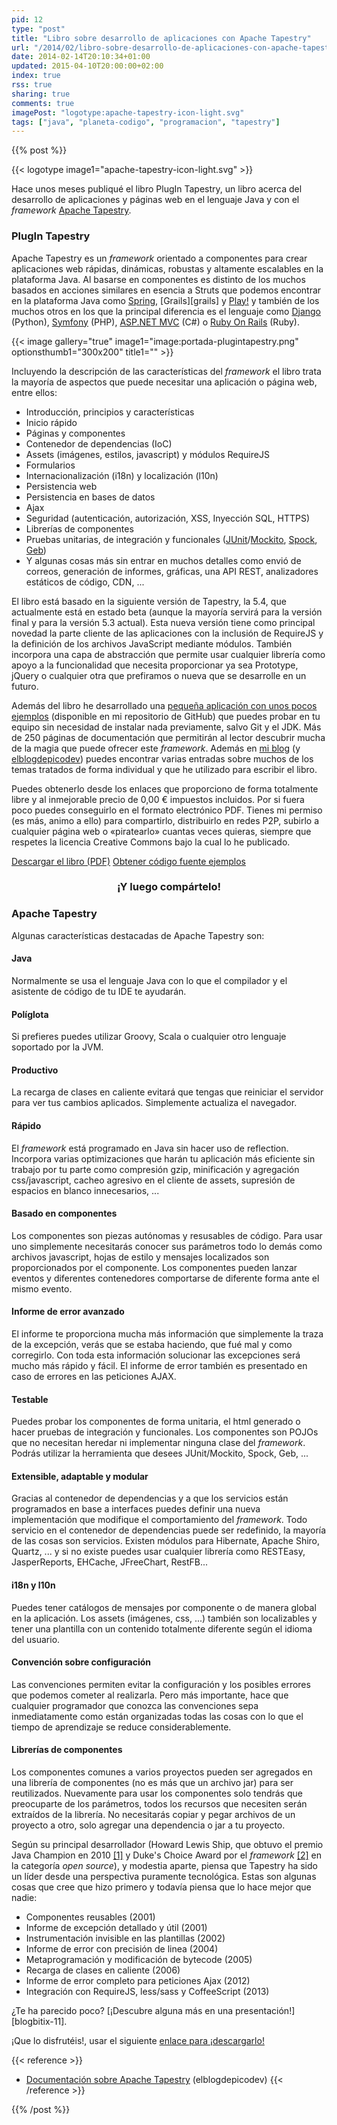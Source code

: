 ```yaml
---
pid: 12
type: "post"
title: "Libro sobre desarrollo de aplicaciones con Apache Tapestry"
url: "/2014/02/libro-sobre-desarrollo-de-aplicaciones-con-apache-tapestry/"
date: 2014-02-14T20:10:34+01:00
updated: 2015-04-10T20:00:00+02:00
index: true
rss: true
sharing: true
comments: true
imagePost: "logotype:apache-tapestry-icon-light.svg"
tags: ["java", "planeta-codigo", "programacion", "tapestry"]
---
```


{{% post %}}

{{< logotype image1="apache-tapestry-icon-light.svg" >}}

Hace unos meses publiqué el libro PlugIn Tapestry, un libro acerca del desarrollo de aplicaciones y páginas web en el lenguaje Java y con el _framework_ [Apache Tapestry](http://tapestry.apache.org/).

### PlugIn Tapestry

Apache Tapestry es un _framework_ orientado a componentes para crear aplicaciones web rápidas, dinámicas, robustas y altamente escalables en la plataforma Java. Al basarse en componentes es distinto de los muchos basados en acciones similares en esencia a Struts que podemos encontrar en la plataforma Java como [Spring](http://projects.spring.io/spring-framework/), [Grails][grails] y [Play!](http://www.playframework.com/) y también de los muchos otros en los que la principal diferencia es el lenguaje como [Django](https://www.djangoproject.com/) (Python), [Symfony](http://symfony.com/) (PHP), [ASP.NET MVC](http://www.asp.net/mvc) (C#) o [Ruby On Rails](http://rubyonrails.org/) (Ruby).

{{< image
    gallery="true"
    image1="image:portada-plugintapestry.png" optionsthumb1="300x200" title1="" >}}

Incluyendo la descripción de las características del _framework_ el libro trata la mayoría de aspectos que puede necesitar una aplicación o página web, entre ellos:

* Introducción, principios y características
* Inicio rápido
* Páginas y componentes
* Contenedor de dependencias (IoC)
* Assets (imágenes, estilos, javascript) y módulos RequireJS
* Formularios
* Internacionalización (i18n) y localización (l10n)
* Persistencia web
* Persistencia en bases de datos
* Ajax
* Seguridad (autenticación, autorización, XSS, Inyección SQL, HTTPS)
* Librerías de componentes
* Pruebas unitarias, de integración y funcionales ([JUnit](http://junit.org/)/[Mockito](http://code.google.com/p/mockito/), [Spock](http://code.google.com/p/spock/), [Geb](http://www.gebish.org/))
* Y algunas cosas más sin entrar en muchos detalles como envió de correos, generación de informes, gráficas, una API REST, analizadores estáticos de código, CDN, ...

El libro está basado en la siguiente versión de Tapestry, la 5.4, que actualmente está en estado beta (aunque la mayoría servirá para la versión final y para la versión 5.3 actual). Esta nueva versión tiene como principal novedad la parte cliente de las aplicaciones con la inclusión de RequireJS y la definición de los archivos JavaScript mediante módulos. También incorpora una capa de abstracción que permite usar cualquier librería como apoyo a la funcionalidad que necesita proporcionar ya sea Prototype, jQuery o cualquier otra que prefiramos o nueva que se desarrolle en un futuro.

Además del libro he desarrollado una [pequeña aplicación con unos pocos ejemplos](https://github.com/picodotdev/blog-ejemplos/tree/master/PlugInTapestry) (disponible en mi repositorio de GitHub) que puedes probar en tu equipo sin necesidad de instalar nada previamente, salvo Git y el JDK. Más de 250 páginas de documentación que permitirán al lector descubrir mucha de la magia que puede ofrecer este _framework_. Además en [mi blog](https://picodotdev.github.io/blog-bitix/) (y [elblogdepicodev](https://elblogdepicodev.blogspot.com.es)) puedes encontrar varias entradas sobre muchos de los temas tratados de forma individual y que he utilizado para escribir el libro.

Puedes obtenerlo desde los enlaces que proporciono de forma totalmente libre y al inmejorable precio de 0,00 € impuestos incluidos. Por si fuera poco puedes conseguirlo en el formato electrónico PDF. Tienes mi permiso (es más, animo a ello) para compartirlo, distribuirlo en redes P2P, subirlo a cualquier página web o «piratearlo» cuantas veces quieras, siempre que respetes la licencia Creative Commons bajo la cual lo he publicado.

<div class="buttons">
    <a href="https://picodotdev.github.io/blog-bitix/assets/custom/PlugInTapestry.pdf" class="btn btn-lg btn-success">Descargar el libro (PDF)</a>
    <a href="https://github.com/picodotdev/blog-ejemplos/tree/master/PlugInTapestry" class="btn btn-lg btn-success">Obtener código fuente ejemplos</a>
</div>

<div class="share-this" style="text-align: center; margin-bottom: 20px">
  <h3>¡Y luego compártelo!</h3>
  <div class="sharethis-inline-share-buttons">
  <span class="st_twitter_vcount" st_title="He descargado el libro sobre desarrollo de apps web con Apache Tapestry. ¡Obtén tu copia! #PlugIn" st_summary="Desarrollo de aplicaciones y páginas web con Apache Tapestry" st_url="https://picodotdev.github.io/blog-bitix/2014/02/libro-sobre-desarrollo-de-aplicaciones-con-apache-tapestry/" st_image="https://picodotdev.github.io/blog-bitix/assets/images/logotypes/apache-tapestry-icon-light.svg" st_via="picodotdev"></span>
  <span class="st_facebook_vcount" st_title="Libro PlugIn Tapestry" st_summary="Desarrollo de aplicaciones y páginas web con Apache Tapestry" st_url="https://picodotdev.github.io/blog-bitix/2014/02/libro-sobre-desarrollo-de-aplicaciones-con-apache-tapestry/" st_image="https://picodotdev.github.io/blog-bitix/assets/images/logotypes/apache-tapestry-icontext-600.png"></span>
  <span class="st_googleplus_vcount" st_title="Libro PlugIn Tapestry" st_summary="Desarrollo de aplicaciones y páginas web con Apache Tapestry" st_url="https://picodotdev.github.io/blog-bitix/2014/02/libro-sobre-desarrollo-de-aplicaciones-con-apache-tapestry/" st_image="https://picodotdev.github.io/blog-bitix/assets/images/logotypes/apache-tapestry-icontext-600.png"></span>
  <span class="st_linkedin_vcount" st_title="Libro PlugIn Tapestry" st_summary="Desarrollo de aplicaciones y páginas web con Apache Tapestry" st_url="https://picodotdev.github.io/blog-bitix/2014/02/libro-sobre-desarrollo-de-aplicaciones-con-apache-tapestry/" st_image="https://picodotdev.github.io/blog-bitix/assets/images/logotypes/apache-tapestry-icontext-600.png"></span>
  </div>
</div>

### Apache Tapestry

Algunas características destacadas de Apache Tapestry son:

#### Java 

Normalmente se usa el lenguaje Java con lo que el compilador y el asistente de código de tu IDE te ayudarán.

#### Políglota

Si prefieres puedes utilizar Groovy, Scala o cualquier otro lenguaje soportado por la JVM.

#### Productivo

La recarga de clases en caliente evitará que tengas que reiniciar el servidor para ver tus cambios aplicados. Simplemente actualiza el navegador.

#### Rápido

El _framework_ está programado en Java sin hacer uso de reflection. Incorpora varias optimizaciones que harán tu aplicación más eficiente sin trabajo por tu parte como compresión gzip, minificación y agregación css/javascript, cacheo agresivo en el cliente de assets, supresión de espacios en blanco innecesarios, ...

#### Basado en componentes

Los componentes son piezas autónomas y resusables de código. Para usar uno simplemente necesitarás conocer sus parámetros todo lo demás como archivos javascript, hojas de estilo y mensajes localizados son proporcionados por el componente. Los componentes pueden lanzar eventos y diferentes contenedores comportarse de diferente forma ante el mismo evento.

#### Informe de error avanzado

El informe te proporciona mucha más información que simplemente la traza de la excepción, verás que se estaba haciendo, que fué mal y como corregirlo. Con toda esta información solucionar las excepciones será mucho más rápido y fácil. El informe de error también es presentado en caso de errores en las peticiones AJAX.

#### Testable

Puedes probar los componentes de forma unitaria, el html generado o hacer pruebas de integración y funcionales. Los componentes son POJOs que no necesitan heredar ni implementar ninguna clase del _framework_. Podrás utilizar la herramienta que desees JUnit/Mockito, Spock, Geb, ...

#### Extensible, adaptable y modular

Gracias al contenedor de dependencias y a que los servicios están programados en base a interfaces puedes definir una nueva implementación que modifique el comportamiento del _framework_. Todo servicio en el contenedor de dependencias puede ser redefinido, la mayoría de las cosas son servicios. Existen módulos para Hibernate, Apache Shiro, Quartz, ... y si no existe puedes usar cualquier librería como RESTEasy, JasperReports, EHCache, JFreeChart, RestFB...

#### i18n y l10n

Puedes tener catálogos de mensajes por componente o de manera global en la aplicación. Los assets (imágenes, css, ...) también son localizables y tener una plantilla con un contenido totalmente diferente según el idioma del usuario.

#### Convención sobre configuración

Las convenciones permiten evitar la configuración y los posibles errores que podemos cometer al realizarla. Pero más importante, hace que cualquier programador que conozca las convenciones sepa inmediatamente como están organizadas todas las cosas con lo que el tiempo de aprendizaje se reduce considerablemente.

#### Librerías de componentes

Los componentes comunes a varios proyectos pueden ser agregados en una librería de componentes (no es más que un archivo jar) para ser reutilizados. Nuevamente para usar los componentes solo tendrás que preocuparte de los parámetros, todos los recursos que necesiten serán extraídos de la librería. No necesitarás copiar y pegar archivos de un proyecto a otro, solo agregar una dependencia o jar a tu proyecto.

Según su principal desarrollador (Howard Lewis Ship, que obtuvo el premio Java Champion en 2010 [[1]](https://java.net/website/java-champions/bios.html#Ship) y Duke's Choice Award por el _framework_ [[2]](https://www.java.net/dukeschoice/2006) en la categoría _open source_), y modestia aparte, piensa que Tapestry ha sido un líder desde una perspectiva puramente tecnológica. Estas son algunas cosas que cree que hizo primero y todavía piensa que lo hace mejor que nadie:

* Componentes reusables (2001)
* Informe de excepción detallado y útil (2001)
* Instrumentación invisible en las plantillas (2002)
* Informe de error con precisión de linea (2004)
* Metaprogramación y modificación de bytecode (2005)
* Recarga de clases en caliente (2006)
* Informe de error completo para peticiones Ajax (2012)
* Integración con RequireJS, less/sass y CoffeeScript (2013)

¿Te ha parecido poco? [¡Descubre alguna más en una presentación!][blogbitix-11].

¡Que lo disfrutéis!, usar el siguiente [enlace para ¡descargarlo!](https://picodotdev.github.io/blog-bitix/assets/custom/PlugInTapestry.pdf)

{{< reference >}}
* [Documentación sobre Apache Tapestry](https://elblogdepicodev.blogspot.com.es/2010/05/documentacion-sobre-apache-tapestry.html) (elblogdepicodev)
{{< /reference >}}

{{% /post %}}
